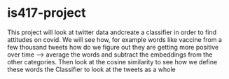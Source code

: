 # is417-project
This project will look at twitter data andcreate a classifier in order to find attitudes on covid. 
We will see how, for example words like vaccine from a few thousand tweets how do we figure out they are getting more positive over time —> average the words and subtract the embeddings from the other categories. Then look at the cosine similarity to see how we define these words 
the Classifier to look at the tweets as a whole
